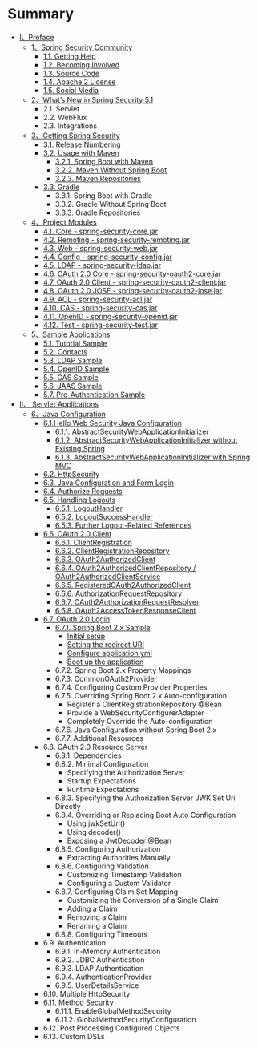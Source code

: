 # Summary

* [I、Preface](README.md)
  * [1、Spring Security Community](11.md)
    * [1.1. Getting Help](11/11-getting-help.md)
    * [1.2. Becoming Involved](11/12-becoming-involved.md)
    * [1.3. Source Code](11/13-source-code.md)
    * [1.4. Apache 2 License](11/14-apache-2-license.md)
    * [1.5. Social Media](11/15-social-media.md)
  * [2、What’s New in Spring Security 5.1](2whats-new-in-spring-security-51.md)
    * 2.1. Servlet
    * 2.2. WebFlux
    * 2.3. Integrations
  * [3、Getting Spring Security](3getting-spring-security.md)
    * [3.1. Release Numbering](3getting-spring-security/31-release-numbering.md)
    * [3.2. Usage with Maven](32-usage-with-maven.md)
      * [3.2.1. Spring Boot with Maven](32-usage-with-maven/321-spring-boot-with-maven.md)
      * [3.2.2. Maven Without Spring Boot](32-usage-with-maven/322-maven-without-spring-boot.md)
      * [3.2.3. Maven Repositories](32-usage-with-maven/323-maven-repositories.md)
    * [3.3. Gradle](3getting-spring-security/33-gradle.md)
      * 3.3.1. Spring Boot with Gradle
      * 3.3.2. Gradle Without Spring Boot
      * 3.3.3. Gradle Repositories
  * [4、Project Modules](4project-modules.md)
    * [4.1. Core - spring-security-core.jar](41-core-spring-security-corejar.md)
    * [4.2. Remoting - spring-security-remoting.jar](42-remoting-spring-security-remotingjar.md)
    * [4.3. Web - spring-security-web.jar](43-web-spring-security-webjar.md)
    * [4.4. Config - spring-security-config.jar](44-config-spring-security-configjar.md)
    * [4.5. LDAP - spring-security-ldap.jar](45-ldap-spring-security-ldapjar.md)
    * [4.6. OAuth 2.0 Core - spring-security-oauth2-core.jar](46-oauth-20-core-spring-security-oauth2-corejar.md)
    * [4.7. OAuth 2.0 Client - spring-security-oauth2-client.jar](47-oauth-20-client-spring-security-oauth2-clientjar.md)
    * [4.8. OAuth 2.0 JOSE - spring-security-oauth2-jose.jar](48-oauth-20-jose-spring-security-oauth2-josejar.md)
    * [4.9. ACL - spring-security-acl.jar](49-acl-spring-security-acljar.md)
    * [4.10. CAS - spring-security-cas.jar](410-cas-spring-security-casjar.md)
    * [4.11. OpenID - spring-security-openid.jar](411-openid-spring-security-openidjar.md)
    * [4.12. Test - spring-security-test.jar](412-test-spring-security-testjar.md)
  * [5、Sample Applications](5sample-applications.md)
    * [5.1. Tutorial Sample](51-tutorial-sample.md)
    * [5.2. Contacts](52-contacts.md)
    * [5.3. LDAP Sample](53-ldap-sample.md)
    * [5.4. OpenID Sample](54-openid-sample.md)
    * [5.5. CAS Sample](55-cas-sample.md)
    * [5.6. JAAS Sample](56-jaas-sample.md)
    * [5.7. Pre-Authentication Sample](57-pre-authentication-sample.md)
* [II、 Servlet Applications](ii-servlet-applications.md)
  * [6、Java Configuration](ii-servlet-applications/6java-configuration.md)
    * [6.1.Hello Web Security Java Configuration](ii-servlet-applications/6java-configuration/61hello-web-security-java-configuration.md)
      * [6.1.1. AbstractSecurityWebApplicationInitializer](ii-servlet-applications/6java-configuration/61hello-web-security-java-configuration/611-abstractsecuritywebapplicationinitializer.md)
      * [6.1.2. AbstractSecurityWebApplicationInitializer without Existing Spring](ii-servlet-applications/6java-configuration/61hello-web-security-java-configuration/612-abstractsecuritywebapplicationinitializer-without-existing-spring.md)
      * [6.1.3. AbstractSecurityWebApplicationInitializer with Spring MVC](ii-servlet-applications/6java-configuration/61hello-web-security-java-configuration/613-abstractsecuritywebapplicationinitializer-with-spring-mvc.md)
    * [6.2. HttpSecurity](ii-servlet-applications/6java-configuration/62-httpsecurity.md)
    * [6.3. Java Configuration and Form Login](ii-servlet-applications/6java-configuration/63-java-configuration-and-form-login.md)
    * [6.4. Authorize Requests](ii-servlet-applications/6java-configuration/64-authorize-requests.md)
    * [6.5. Handling Logouts](ii-servlet-applications/6java-configuration/65-handling-logouts.md)
      * [6.5.1. LogoutHandler](ii-servlet-applications/6java-configuration/65-handling-logouts/651-logouthandler.md)
      * [6.5.2. LogoutSuccessHandler](ii-servlet-applications/6java-configuration/65-handling-logouts/652-logoutsuccesshandler.md)
      * [6.5.3. Further Logout-Related References](ii-servlet-applications/6java-configuration/65-handling-logouts/653-further-logout-related-references.md)
    * [6.6. OAuth 2.0 Client](ii-servlet-applications/6java-configuration/66-oauth-20-client.md)
      * [6.6.1. ClientRegistration](ii-servlet-applications/6java-configuration/66-oauth-20-client/661-clientregistration.md)
      * [6.6.2. ClientRegistrationRepository](ii-servlet-applications/6java-configuration/66-oauth-20-client/662-clientregistrationrepository.md)
      * [6.6.3. OAuth2AuthorizedClient](ii-servlet-applications/6java-configuration/66-oauth-20-client/663-oauth2authorizedclient.md)
      * [6.6.4. OAuth2AuthorizedClientRepository / OAuth2AuthorizedClientService](ii-servlet-applications/6java-configuration/66-oauth-20-client/664-oauth2authorizedclientrepository-oauth2authorizedclientservice.md)
      * [6.6.5. RegisteredOAuth2AuthorizedClient](ii-servlet-applications/6java-configuration/66-oauth-20-client/665-registeredoauth2authorizedclient.md)
      * [6.6.6. AuthorizationRequestRepository](ii-servlet-applications/6java-configuration/66-oauth-20-client/666-authorizationrequestrepository.md)
      * [6.6.7. OAuth2AuthorizationRequestResolver](ii-servlet-applications/6java-configuration/66-oauth-20-client/667-oauth2authorizationrequestresolver.md)
      * [6.6.8. OAuth2AccessTokenResponseClient](ii-servlet-applications/6java-configuration/66-oauth-20-client/668-oauth2accesstokenresponseclient.md)
    * [6.7. OAuth 2.0 Login](ii-servlet-applications/6java-configuration/67-oauth-20-login.md)
      * [6.7.1. Spring Boot 2.x Sample](ii-servlet-applications/6java-configuration/67-oauth-20-login/671-spring-boot-2x-sample.md)
        * [Initial setup](ii-servlet-applications/6java-configuration/67-oauth-20-login/671-spring-boot-2x-sample/initial-setup.md)
        * [Setting the redirect URI](ii-servlet-applications/6java-configuration/67-oauth-20-login/671-spring-boot-2x-sample/setting-the-redirect-uri.md)
        * [Configure application.yml](ii-servlet-applications/6java-configuration/67-oauth-20-login/671-spring-boot-2x-sample/configure-applicationyml.md)
        * [Boot up the application](ii-servlet-applications/6java-configuration/67-oauth-20-login/671-spring-boot-2x-sample/boot-up-the-application.md)
      * 6.7.2. Spring Boot 2.x Property Mappings
      * 6.7.3. CommonOAuth2Provider
      * 6.7.4. Configuring Custom Provider Properties
      * 6.7.5. Overriding Spring Boot 2.x Auto-configuration
        * Register a ClientRegistrationRepository @Bean
        * Provide a WebSecurityConfigurerAdapter
        * Completely Override the Auto-configuration
      * 6.7.6. Java Configuration without Spring Boot 2.x
      * 6.7.7. Additional Resources
    * 6.8. OAuth 2.0 Resource Server
      * 6.8.1. Dependencies
      * 6.8.2. Minimal Configuration
        * Specifying the Authorization Server
        * Startup Expectations
        * Runtime Expectations
      * 6.8.3. Specifying the Authorization Server JWK Set Uri Directly
      * 6.8.4. Overriding or Replacing Boot Auto Configuration
        * Using jwkSetUri\(\)
        * Using decoder\(\)
        * Exposing a JwtDecoder @Bean
      * 6.8.5. Configuring Authorization
        * Extracting Authorities Manually
      * 6.8.6. Configuring Validation
        * Customizing Timestamp Validation
        * Configuring a Custom Validator
      * 6.8.7. Configuring Claim Set Mapping
        * Customizing the Conversion of a Single Claim
        * Adding a Claim
        * Removing a Claim
        * Renaming a Claim
      * 6.8.8. Configuring Timeouts
    * 6.9. Authentication
      * 6.9.1. In-Memory Authentication
      * 6.9.2. JDBC Authentication
      * 6.9.3. LDAP Authentication
      * 6.9.4. AuthenticationProvider
      * 6.9.5. UserDetailsService
    * 6.10. Multiple HttpSecurity
    * [6.11. Method Security](ii-servlet-applications/6java-configuration/611-method-security.md)
      * 6.11.1. EnableGlobalMethodSecurity
      * 6.11.2. GlobalMethodSecurityConfiguration
    * 6.12. Post Processing Configured Objects
    * 6.13. Custom DSLs

